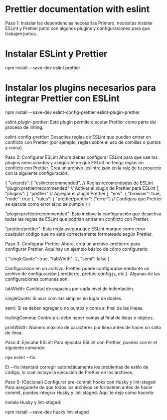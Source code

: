 # Prettier documentation with eslint

Paso 1: Instalar las dependencias necesarias
Primero, necesitas instalar ESLint y Prettier junto con algunos plugins y configuraciones para que trabajen juntos.

# Instalar ESLint y Prettier

npm install --save-dev eslint prettier

# Instalar los plugins necesarios para integrar Prettier con ESLint

npm install --save-dev eslint-config-prettier eslint-plugin-prettier

eslint-plugin-prettier: Este plugin permite ejecutar Prettier como parte del proceso de linting.

eslint-config-prettier: Desactiva reglas de ESLint que puedan entrar en conflicto con Prettier (por ejemplo, reglas sobre el uso de comillas o puntos y coma).

Paso 2: Configurar ESLint
Ahora debes configurar ESLint para que use los plugins mencionados y asegúrate de que ESLint no tenga reglas en conflicto con Prettier. Crea un archivo .eslintrc.json en la raíz de tu proyecto con la siguiente configuración:

{
"extends": [
"eslint:recommended", // Reglas recomendadas de ESLint
"plugin:prettier/recommended" // Activar el plugin de Prettier para ESLint
],
"plugins": [
"prettier" // Agregar el plugin Prettier
],
"env": {
"browser": true,
"node": true
},
"rules": {
"prettier/prettier": ["error"] // Configura que Prettier se ejecute como error si no se cumple
}
}

"plugin:prettier/recommended": Esto incluye la configuración que desactiva todas las reglas de ESLint que podrían entrar en conflicto con Prettier.

"prettier/prettier": Esta regla asegura que ESLint marque como error cualquier código que no esté correctamente formateado según Prettier.

Paso 3: Configurar Prettier
Ahora, crea un archivo .prettierrc para configurar Prettier. Aquí hay un ejemplo básico de cómo configurarlo:

{
"singleQuote": true,
"tabWidth": 2,
"semi": false
}

Configuración en un archivo: Prettier puede configurarse mediante un archivo de configuración (.prettierrc, prettier.config.js, etc.). Algunas de las configuraciones comunes son:

tabWidth: Cantidad de espacios por cada nivel de indentación.

singleQuote: Si usar comillas simples en lugar de dobles.

semi: Si se deben agregar o no puntos y coma al final de las líneas.

trailingComma: Controla si debe haber comas al final de listas o objetos.

printWidth: Número máximo de caracteres por línea antes de hacer un salto de línea.

Paso 4: Ejecutar ESLint
Para ejecutar ESLint con Prettier, puedes correr el siguiente comando:

npx eslint --fix .

El --fix intentará corregir automáticamente los problemas de estilo de código, lo cual incluye la ejecución de Prettier en los archivos.

Paso 5: (Opcional) Configurar pre-commit hooks con Husky y lint-staged
Para asegurarte de que todos los archivos se formateen antes de hacer commit, puedes integrar Husky y lint-staged. Aquí te dejo cómo hacerlo:

Instala Husky y lint-staged:

npm install --save-dev husky lint-staged
